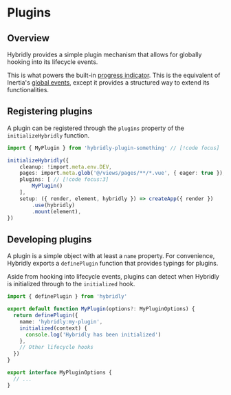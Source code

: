 # Plugins

## Overview

Hybridly provides a simple plugin mechanism that allows for globally hooking into its lifecycle events.

This is what powers the built-in [progress indicator](./progress-indicator.md). This is the equivalent of Inertia's [global events](https://inertiajs.com/events), except it provides a structured way to extend its functionalities.

## Registering plugins

A plugin can be registered through the `plugins` property of the `initializeHybridly` function.

```ts
import { MyPlugin } from 'hybridly-plugin-something' // [!code focus]

initializeHybridly({
	cleanup: !import.meta.env.DEV,
	pages: import.meta.glob('@/views/pages/**/*.vue', { eager: true }),
	plugins: [ // [!code focus:3]
		MyPlugin()
	],
	setup: ({ render, element, hybridly }) => createApp({ render })
		.use(hybridly)
		.mount(element),
})
```

## Developing plugins

A plugin is a simple object with at least a `name` property. For convenience, Hybridly exports a `definePlugin` function that provides typings for plugins.

Aside from hooking into lifecycle events, plugins can detect when Hybridly is initialized through to the `initialized` hook.

```ts
import { definePlugin } from 'hybridly'

export default function MyPlugin(options?: MyPluginOptions) {
  return definePlugin({
    name: 'hybridly:my-plugin',
    initialized(context) {
      console.log('Hybridly has been initialized')
    },
    // Other lifecycle hooks
  })
}

export interface MyPluginOptions {
  // ...
}
```
